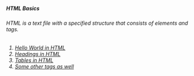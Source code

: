 <div id="topic1">
<h5>HTML Basics</h5>
<h6><p>HTML is a text file with a specified structure that consists of elements and tags.</p>
</div>
<div id="practice">
<ol>
  <h6>
    <li><a href="helloWorld.html">Hello World in HTML</a></li>
    <li><a href="headings.html">Headings in HTML</a></li>
    <li><a href="tables.html">Tables in HTML</a></li>
    <li><a href ="someTagstoKnow.html">Some other tags as well</a></li>
  </h6></ol>
</div>
